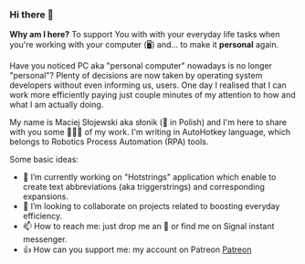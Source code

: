 ### Hi there 👋

**Why am I here?** To support You with with your everyday life tasks when you're working with your computer (🖥) and... to make it  **personal** again.

Have you noticed PC aka "personal computer" nowadays is no longer "personal"? Plenty of decisions are now taken by operating system developers without even informing us, users.  One day I realised that I can work more efficiently paying just couple minutes of my attention to how and what I am actually doing.

My name is Maciej Słojewski aka słonik (🐘 in Polish) and I'm here to share with you some 🍇🍈🍉 of my work. I'm writing in AutoHotkey language, which belongs to Robotics Process Automation (RPA) tools.

Some basic ideas:

- 🔭 I’m currently working on "Hotstrings" application which enable to create text abbreviations (aka triggerstrings) and corresponding expansions.
- 👯 I’m looking to collaborate on projects related to boosting everyday efficiency.
- 📫 How to reach me: just drop me an 📧 or find me on Signal instant messenger.
- 👍 How can you support me: my account on Patreon [Patreon][]

[Patreon]: https://www.patreon.com/user?u=18185391 "mslonik@Patreon"
<!--
**mslonik/mslonik** is a ✨ _special_ ✨ repository because its `README.md` (this file) appears on your GitHub profile.

Here are some ideas to get you started:

- 🔭 I’m currently working on ...
- 🌱 I’m currently learning ...
- 👯 I’m looking to collaborate on ...
- 🤔 I’m looking for help with ...
- 💬 Ask me about ...
- 📫 How to reach me: ...
- 😄 Pronouns: ...
- ⚡ Fun fact: ...
-->
